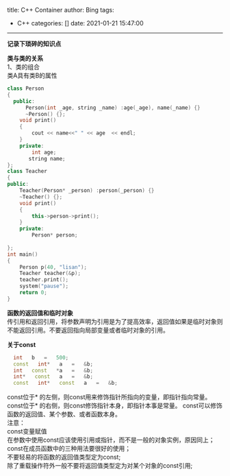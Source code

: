 title: C++ Container
author: Bing
tags:
  - C++
categories: []
date: 2021-01-21 15:47:00
---
**记录下琐碎的知识点**

**类与类的关系**  
1、类的组合  
类A具有类B的属性
```c++  
class Person
{
  public:
	  Person(int _age, string _name) :age(_age), name(_name) {}
	  ~Person() {};
	void print() 
	{
		cout << name<<"	" << age  << endl;
	}
	private:
		int age;
	   string name;
};
class Teacher
{
public:
	Teacher(Person* _person) :person(_person) {}
	~Teacher() {};
	void print()
	{
		this->person->print();
	}
	private:
		Person* person;
		
};
int main()
{
	Person p(40, "lisan");
	Teacher teacher(&p);
	teacher.print();
	system("pause");
	return 0;
}
```
**函数的返回值和临时对象**  
传引用和返回引用，将参数声明为引用是为了提高效率，返回值如果是临时对象则不能返回引用。不要返回指向局部变量或者临时对象的引用。  

**关于const**  
```c++  
  int   b   =   500;   
  const   int*   a   =   &b; 
  int   const   *a   =   &b;              
  int*   const   a   =   &b;           
  const   int*   const   a   =   &b;   
```
const位于* 的左侧，则const用来修饰指针所指向的变量，即指针指向常量。  
const位于* 的右侧，则const修饰指针本身，即指针本事是常量。 
const可以修饰函数的返回值、某个参数、或者函数本身。  
注意：  
	const变量赋值   
	在参数中使用const应该使用引用或指针，而不是一般的对象实例，原因同上；   
	const在成员函数中的三种用法要很好的使用；   
	不要轻易的将函数的返回值类型定为const;   
	除了重载操作符外一般不要将返回值类型定为对某个对象的const引用;  
